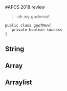 #APCS 2018 review
>oh my godness!
```
public class goofMan{
   private boolean success
}
```
## String



##  Array


##  Arraylist
